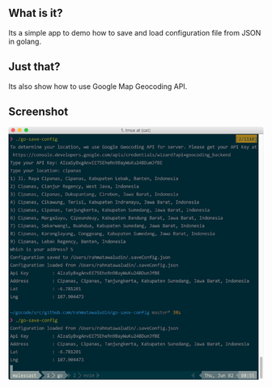 ## What is it?
Its a simple app to demo how to save and load configuration file from JSON in golang.

## Just that?
Its also show how to use Google Map Geocoding API.

## Screenshot
![](https://github.com/rahmatawaludin/go-save-config/raw/master/demo.png)

